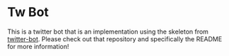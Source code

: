 # Tw Bot
This is a twitter bot that is an implementation using the skeleton from [twitter-bot](https://github.com/abspen1/twitter-bot). Please check out that repository and specifically the README for more information!